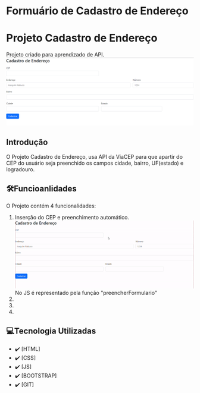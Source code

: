 # Formuário de Cadastro de Endereço


# Projeto Cadastro de Endereço
Projeto criado para aprendizado de API.
![Capa do Projeto](doc/img/capaendereco.png)


## Introdução
O Projeto Cadastro de Endereço, usa API da ViaCEP para que apartir do CEP do usuário seja preenchido os campos cidade, bairro, UF(estado) e logradouro.


## 🛠️Funcioanlidades
O Projeto contém 4 funcionalidades:

<ol>
    <li>Inserção do CEP e preenchimento automático.<br>
    <img src="doc/inserindoCEP.gif"><br>
    No JS é representado pela função "preencherFormulario"</li>
    <li></li>
    <li></li>
    <li></li>
</ol>


## 💻Tecnologia Utilizadas
- :heavy_check_mark: [HTML]
- :heavy_check_mark: [CSS]
- :heavy_check_mark: [JS]
- :heavy_check_mark: [BOOTSTRAP]
- :heavy_check_mark: [GIT]
